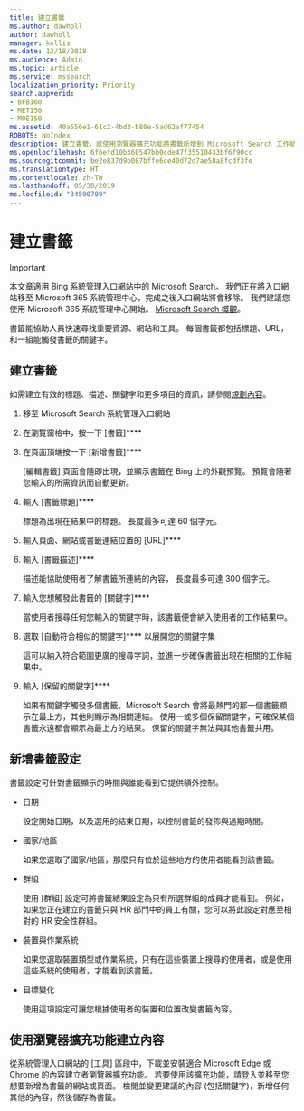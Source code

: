 ```yaml
---
title: 建立書籤
ms.author: dawholl
author: dawholl
manager: kellis
ms.date: 12/18/2018
ms.audience: Admin
ms.topic: article
ms.service: mssearch
localization_priority: Priority
search.appverid:
- BFB160
- MET150
- MOE150
ms.assetid: 40a556e1-61c2-4bd3-b80e-5ad62af77454
ROBOTS: NoIndex
description: 建立書籤，或使用瀏覽器擴充功能將書籤新增到 Microsoft Search 工作結果
ms.openlocfilehash: 6f6efd10b360547bb0cde47f35510433bf6f90cc
ms.sourcegitcommit: be2e837d9b087bffe6ce40d72d7ae58a8fcdf3fe
ms.translationtype: HT
ms.contentlocale: zh-TW
ms.lasthandoff: 05/30/2019
ms.locfileid: "34590709"
---
```

# <a name="create-bookmarks"></a>建立書籤

> [!IMPORTANT]
> 本文章適用 Bing 系統管理入口網站中的 Microsoft Search。 我們正在將入口網站移至 Microsoft 365 系統管理中心，完成之後入口網站將會移除。 我們建議您使用 Microsoft 365 系統管理中心開始。 [Microsoft Search 概觀](overview-microsoft-search.md)。
    
書籤能協助人員快速尋找重要資源、網站和工具。 每個書籤都包括標題、URL，和一組能觸發書籤的關鍵字。
  
## <a name="create-a-bookmark"></a>建立書籤

如需建立有效的標題、描述、關鍵字和更多項目的資訊，請參閱[規劃內容](plan-your-content.md)。
  
1. 移至 Microsoft Search 系統管理入口網站
    
2. 在瀏覽窗格中，按一下 [書籤]****
    
3. 在頁面頂端按一下 [新增書籤]****
    
    [編輯書籤] 頁面會隨即出現，並顯示書籤在 Bing 上的外觀預覽。 預覽會隨著您輸入的所需資訊而自動更新。
    
4. 輸入 [書籤標題]****
    
    標題為出現在結果中的標題。 長度最多可達 60 個字元。
    
5. 輸入頁面、網站或書籤連結位置的 [URL]**** 
    
6. 輸入 [書籤描述]****
    
    描述能協助使用者了解書籤所連結的內容， 長度最多可達 300 個字元。
    
7. 輸入您想觸發此書籤的 [關鍵字]**** 
    
    當使用者搜尋任何您輸入的關鍵字時，該書籤便會納入使用者的工作結果中。
    
8. 選取 [自動符合相似的關鍵字]**** 以展開您的關鍵字集 
    
    這可以納入符合範圍更廣的搜尋字詞，並進一步確保書籤出現在相關的工作結果中。
    
9. 輸入 [保留的關鍵字]****
    
    如果有關鍵字觸發多個書籤，Microsoft Search 會將最熱門的那一個書籤顯示在最上方，其他則顯示為相關連結。 使用一或多個保留關鍵字，可確保某個書籤永遠都會顯示為最上方的結果。 保留的關鍵字無法與其他書籤共用。
    
## <a name="add-bookmark-settings"></a>新增書籤設定

書籤設定可針對書籤顯示的時間與誰能看到它提供額外控制。
  
- 日期
    
    設定開始日期，以及選用的結束日期，以控制書籤的發佈與過期時間。 
    
- 國家/地區
    
    如果您選取了國家/地區，那麼只有位於這些地方的使用者能看到該書籤。
    
- 群組
    
    使用 [群組] 設定可將書籤結果設定為只有所選群組的成員才能看到。 例如，如果您正在建立的書籤只與 HR 部門中的員工有關，您可以將此設定對應至相對的 HR 安全性群組。
    
- 裝置與作業系統
    
    如果您選取裝置類型或作業系統，只有在這些裝置上搜尋的使用者，或是使用這些系統的使用者，才能看到該書籤。
    
- 目標變化
    
    使用這項設定可讓您根據使用者的裝置和位置改變書籤內容。
    
## <a name="use-a-browser-extension-to-create-content"></a>使用瀏覽器擴充功能建立內容

從系統管理入口網站的 [工具] 區段中，下載並安裝適合 Microsoft Edge 或 Chrome 的內容建立者瀏覽器擴充功能。 若要使用該擴充功能，請登入並移至您想要新增為書籤的網站或頁面。 檢閱並變更建議的內容 (包括關鍵字)，新增任何其他的內容，然後儲存為書籤。